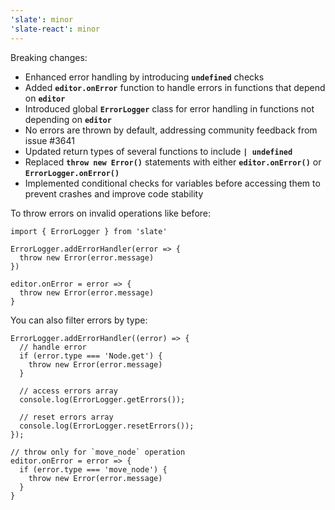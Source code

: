 ```yaml
---
'slate': minor
'slate-react': minor
---
```


Breaking changes:

- Enhanced error handling by introducing **`undefined`** checks
- Added **`editor.onError`** function to handle errors in functions that depend on **`editor`**
- Introduced global **`ErrorLogger`** class for error handling in functions not depending on **`editor`**
- No errors are thrown by default, addressing community feedback from issue #3641
- Updated return types of several functions to include **`| undefined`**
- Replaced **`throw new Error()`** statements with either **`editor.onError()`** or **`ErrorLogger.onError()`**
- Implemented conditional checks for variables before accessing them to prevent crashes and improve code stability

To throw errors on invalid operations like before:

```tsx
import { ErrorLogger } from 'slate'

ErrorLogger.addErrorHandler(error => {
  throw new Error(error.message)
})

editor.onError = error => {
  throw new Error(error.message)
}
```

You can also filter errors by type:

```tsx
ErrorLogger.addErrorHandler((error) => {
  // handle error
  if (error.type === 'Node.get') {
    throw new Error(error.message)
  }

  // access errors array
  console.log(ErrorLogger.getErrors());
  
  // reset errors array
  console.log(ErrorLogger.resetErrors());
});

// throw only for `move_node` operation
editor.onError = error => {
  if (error.type === 'move_node') {
    throw new Error(error.message)
  }
}
```
